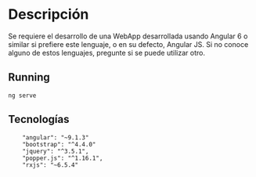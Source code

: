 # Descripción

Se requiere el desarrollo de una WebApp desarrollada usando Angular 6 o similar si prefiere este lenguaje, o en su defecto, Angular JS. Si no conoce alguno de estos lenguajes,
pregunte si se puede utilizar otro.


## Running

`ng serve` 

## Tecnologías
```
    "angular": "~9.1.3"
    "bootstrap": "^4.4.0"
    "jquery": "^3.5.1",
    "popper.js": "^1.16.1",
    "rxjs": "~6.5.4"
```
